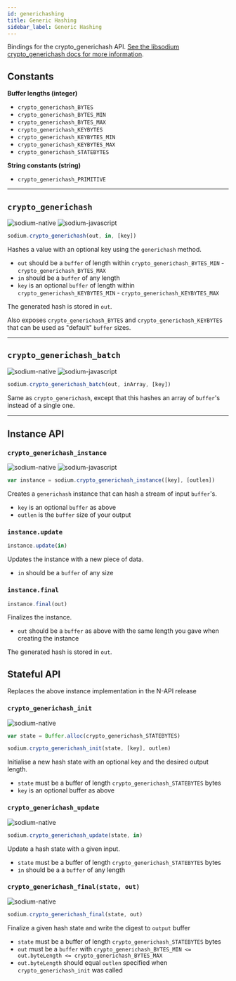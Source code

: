 ```yaml
---
id: generichashing
title: Generic Hashing
sidebar_label: Generic Hashing
---
```


Bindings for the crypto_generichash API. [See the libsodium crypto_generichash docs for more information](https://download.libsodium.org/doc/hashing/generic_hashing).

## Constants
**Buffer lengths (integer)**
* `crypto_generichash_BYTES`
* `crypto_generichash_BYTES_MIN`
* `crypto_generichash_BYTES_MAX`
* `crypto_generichash_KEYBYTES`
* `crypto_generichash_KEYBYTES_MIN`
* `crypto_generichash_KEYBYTES_MAX`
* `crypto_generichash_STATEBYTES`

**String constants (string)**
* `crypto_generichash_PRIMITIVE`

***
## `crypto_generichash`
![sodium-native][node] ![sodium-javascript][js]
``` js
sodium.crypto_generichash(out, in, [key])
```
Hashes a value with an optional key using the `generichash` method.
* `out` should be a `buffer` of length within `crypto_generichash_BYTES_MIN` - `crypto_generichash_BYTES_MAX`
* `in` should be a `buffer` of any length
* `key` is an optional `buffer` of length within `crypto_generichash_KEYBYTES_MIN` - `crypto_generichash_KEYBYTES_MAX`

The generated hash is stored in `out`.

Also exposes `crypto_generichash_BYTES` and `crypto_generichash_KEYBYTES` that can be used as "default" `buffer` sizes.
***
## `crypto_generichash_batch`
![sodium-native][node] ![sodium-javascript][js]
``` js
sodium.crypto_generichash_batch(out, inArray, [key])
```
Same as `crypto_generichash`, except that this hashes an array of `buffer`'s instead of a single one.
***
## Instance API
### `crypto_generichash_instance`
![sodium-native][node] ![sodium-javascript][js]
``` js
var instance = sodium.crypto_generichash_instance([key], [outlen])
```
Creates a `generichash` instance that can hash a stream of input `buffer`'s.
* `key` is an optional `buffer` as above
* `outlen` is the `buffer` size of your output

### `instance.update`
``` js
instance.update(in)
```
Updates the instance with a new piece of data.
* `in` should be a `buffer` of any size

### `instance.final`
``` js
instance.final(out)
```
Finalizes the instance.
* `out` should be a `buffer` as above with the same length you gave when creating the instance

The generated hash is stored in `out`.

## Stateful API
Replaces the above instance implementation in the N-API release
### `crypto_generichash_init`
![sodium-native][node]
```js
var state = Buffer.alloc(crypto_generichash_STATEBYTES)

sodium.crypto_generichash_init(state, [key], outlen)
```
Initialise a new hash state with an optional key and the desired output length.
* `state` must be a buffer of length `crypto_generichash_STATEBYTES` bytes
* `key` is an optional buffer as above

### `crypto_generichash_update`
![sodium-native][node]
```js
sodium.crypto_generichash_update(state, in)
```
Update a hash state with a given input.
* `state` must be a buffer of length `crypto_generichash_STATEBYTES` bytes
* `in` should be a a `buffer` of any length

### `crypto_generichash_final(state, out)`
![sodium-native][node]
```js
sodium.crypto_generichash_final(state, out)
```
Finalize a given hash state and write the digest to `output` buffer
* `state` must be a buffer of length `crypto_generichash_STATEBYTES` bytes
* `out` must be a `buffer` with `crypto_generichash_BYTES_MIN <= out.byteLength <= crypto_generichash_BYTES_MAX`
* `out.byteLength` should equal `outlen` specified when `crypto_generichash_init` was called

[js]: /docs/img/icon_js.svg
[node]: /docs/img/nodejs-icon.svg
